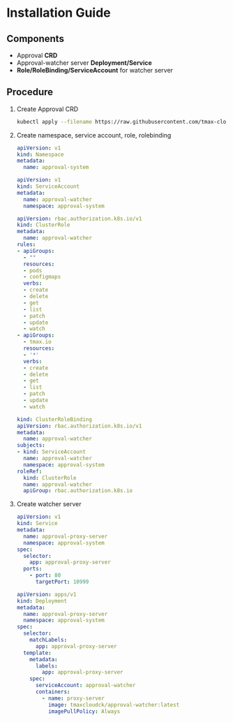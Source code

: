 # Installation Guide

## Components
- Approval **CRD**
- Approval-watcher server **Deployment/Service**
- **Role/RoleBinding/ServiceAccount** for watcher server

## Procedure
1. Create Approval CRD
    ```bash
    kubectl apply --filename https://raw.githubusercontent.com/tmax-cloud/approval-watcher/master/deploy/crds/tmax.io_approvals_crd.yaml
    ```
2. Create namespace, service account, role, rolebinding
   ```yaml
   apiVersion: v1
   kind: Namespace
   metadata:
     name: approval-system
   ```
   ```yaml
   apiVersion: v1
   kind: ServiceAccount
   metadata:
     name: approval-watcher
     namespace: approval-system
   ```
   ```yaml
   apiVersion: rbac.authorization.k8s.io/v1
   kind: ClusterRole
   metadata:
     name: approval-watcher
   rules:
   - apiGroups:
     - ""
     resources:
     - pods
     - configmaps
     verbs:
     - create
     - delete
     - get
     - list
     - patch
     - update
     - watch
   - apiGroups:
     - tmax.io
     resources:
     - '*'
     verbs:
     - create
     - delete
     - get
     - list
     - patch
     - update
     - watch
   ```
   ```yaml
   kind: ClusterRoleBinding
   apiVersion: rbac.authorization.k8s.io/v1
   metadata:
     name: approval-watcher
   subjects:
   - kind: ServiceAccount
     name: approval-watcher
     namespace: approval-system
   roleRef:
     kind: ClusterRole
     name: approval-watcher
     apiGroup: rbac.authorization.k8s.io
   ```
3. Create watcher server
   ```yaml
   apiVersion: v1
   kind: Service
   metadata:
     name: approval-proxy-server
     namespace: approval-system
   spec:
     selector:
       app: approval-proxy-server
     ports:
       - port: 80
         targetPort: 10999
   ```
   ```yaml
   apiVersion: apps/v1
   kind: Deployment
   metadata:
     name: approval-proxy-server
     namespace: approval-system
   spec:
     selector:
       matchLabels:
         app: approval-proxy-server
     template:
       metadata:
         labels:
           app: approval-proxy-server
       spec:
         serviceAccount: approval-watcher
         containers:
           - name: proxy-server
             image: tmaxcloudck/approval-watcher:latest
             imagePullPolicy: Always
   ```
